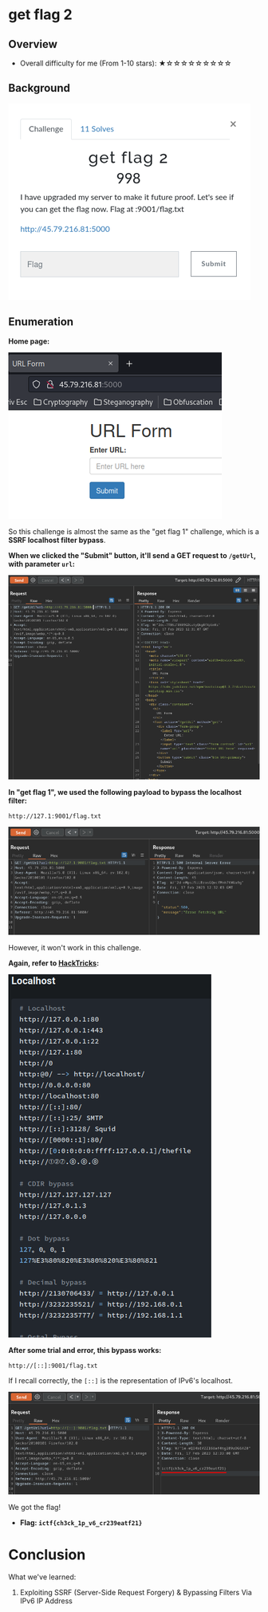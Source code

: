 # get flag 2

## Overview

- Overall difficulty for me (From 1-10 stars): ★☆☆☆☆☆☆☆☆☆

## Background

![](https://github.com/siunam321/CTF-Writeups/blob/main/Incognito-4.0/images/Pasted%20image%2020230217202938.png)

## Enumeration

**Home page:**

![](https://github.com/siunam321/CTF-Writeups/blob/main/Incognito-4.0/images/Pasted%20image%2020230217202948.png)

So this challenge is almost the same as the "get flag 1" challenge, which is a **SSRF localhost filter bypass**.

**When we clicked the "Submit" button, it'll send a GET request to `/getUrl`, with parameter `url`:**

![](https://github.com/siunam321/CTF-Writeups/blob/main/Incognito-4.0/images/Pasted%20image%2020230217203113.png)

**In "get flag 1", we used the following payload to bypass the localhost filter:**
```
http://127.1:9001/flag.txt
```

![](https://github.com/siunam321/CTF-Writeups/blob/main/Incognito-4.0/images/Pasted%20image%2020230217203209.png)

However, it won't work in this challenge.

**Again, refer to [HackTricks](https://book.hacktricks.xyz/pentesting-web/ssrf-server-side-request-forgery/url-format-bypass#localhost):**

![](https://github.com/siunam321/CTF-Writeups/blob/main/Incognito-4.0/images/Pasted%20image%2020230217203327.png)

**After some trial and error, this bypass works:**
```
http://[::]:9001/flag.txt
```

If I recall correctly, the `[::]` is the representation of IPv6's localhost.

![](https://github.com/siunam321/CTF-Writeups/blob/main/Incognito-4.0/images/Pasted%20image%2020230217203400.png)

We got the flag!

- **Flag: `ictf{ch3ck_1p_v6_cr239eatf21}`**

# Conclusion

What we've learned:

1. Exploiting SSRF (Server-Side Request Forgery) & Bypassing Filters Via IPv6 IP Address
